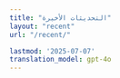 ```yaml
---
title: "التحديثات الأخيرة"
layout: "recent"
url: "/recent/"

lastmod: '2025-07-07'
translation_model: gpt-4o
---
```


<!-- سيتم إضافة رسوم الأفعى المتحركة عبر القالب --> 